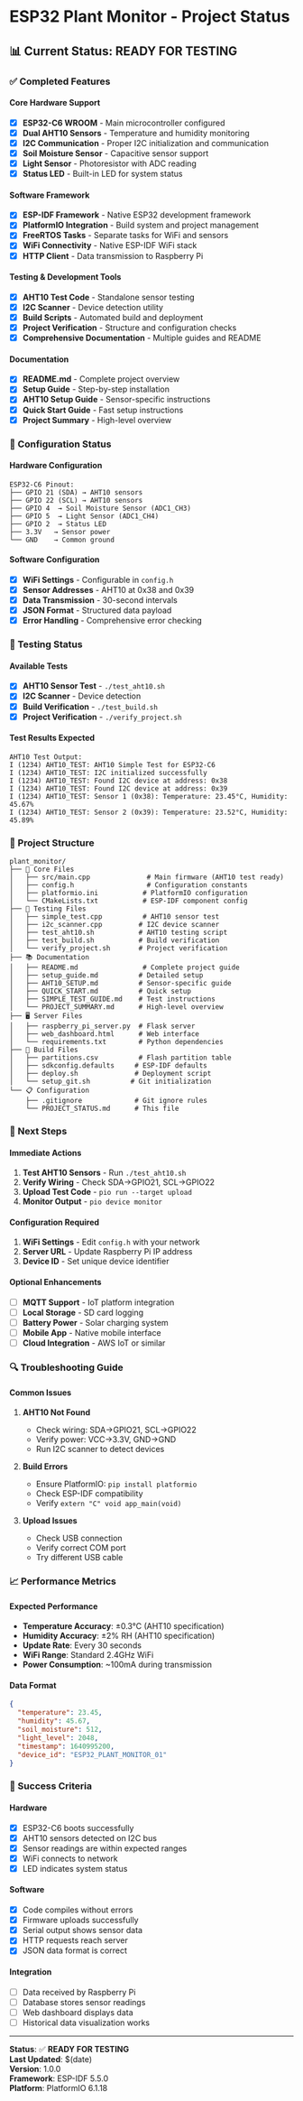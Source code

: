 # ESP32 Plant Monitor - Project Status

## 📊 Current Status: **READY FOR TESTING**

### ✅ Completed Features

#### Core Hardware Support
- [x] **ESP32-C6 WROOM** - Main microcontroller configured
- [x] **Dual AHT10 Sensors** - Temperature and humidity monitoring
- [x] **I2C Communication** - Proper I2C initialization and communication
- [x] **Soil Moisture Sensor** - Capacitive sensor support
- [x] **Light Sensor** - Photoresistor with ADC reading
- [x] **Status LED** - Built-in LED for system status

#### Software Framework
- [x] **ESP-IDF Framework** - Native ESP32 development framework
- [x] **PlatformIO Integration** - Build system and project management
- [x] **FreeRTOS Tasks** - Separate tasks for WiFi and sensors
- [x] **WiFi Connectivity** - Native ESP-IDF WiFi stack
- [x] **HTTP Client** - Data transmission to Raspberry Pi

#### Testing & Development Tools
- [x] **AHT10 Test Code** - Standalone sensor testing
- [x] **I2C Scanner** - Device detection utility
- [x] **Build Scripts** - Automated build and deployment
- [x] **Project Verification** - Structure and configuration checks
- [x] **Comprehensive Documentation** - Multiple guides and README

#### Documentation
- [x] **README.md** - Complete project overview
- [x] **Setup Guide** - Step-by-step installation
- [x] **AHT10 Setup Guide** - Sensor-specific instructions
- [x] **Quick Start Guide** - Fast setup instructions
- [x] **Project Summary** - High-level overview

### 🔧 Configuration Status

#### Hardware Configuration
```
ESP32-C6 Pinout:
├── GPIO 21 (SDA) → AHT10 sensors
├── GPIO 22 (SCL) → AHT10 sensors  
├── GPIO 4  → Soil Moisture Sensor (ADC1_CH3)
├── GPIO 5  → Light Sensor (ADC1_CH4)
├── GPIO 2  → Status LED
├── 3.3V   → Sensor power
└── GND    → Common ground
```

#### Software Configuration
- [x] **WiFi Settings** - Configurable in `config.h`
- [x] **Sensor Addresses** - AHT10 at 0x38 and 0x39
- [x] **Data Transmission** - 30-second intervals
- [x] **JSON Format** - Structured data payload
- [x] **Error Handling** - Comprehensive error checking

### 🧪 Testing Status

#### Available Tests
- [x] **AHT10 Sensor Test** - `./test_aht10.sh`
- [x] **I2C Scanner** - Device detection
- [x] **Build Verification** - `./test_build.sh`
- [x] **Project Verification** - `./verify_project.sh`

#### Test Results Expected
```
AHT10 Test Output:
I (1234) AHT10_TEST: AHT10 Simple Test for ESP32-C6
I (1234) AHT10_TEST: I2C initialized successfully
I (1234) AHT10_TEST: Found I2C device at address: 0x38
I (1234) AHT10_TEST: Found I2C device at address: 0x39
I (1234) AHT10_TEST: Sensor 1 (0x38): Temperature: 23.45°C, Humidity: 45.67%
I (1234) AHT10_TEST: Sensor 2 (0x39): Temperature: 23.52°C, Humidity: 45.89%
```

### 📁 Project Structure

```
plant_monitor/
├── 📄 Core Files
│   ├── src/main.cpp              # Main firmware (AHT10 test ready)
│   ├── config.h                  # Configuration constants
│   ├── platformio.ini           # PlatformIO configuration
│   └── CMakeLists.txt           # ESP-IDF component config
├── 🧪 Testing Files
│   ├── simple_test.cpp          # AHT10 sensor test
│   ├── i2c_scanner.cpp         # I2C device scanner
│   ├── test_aht10.sh           # AHT10 testing script
│   ├── test_build.sh           # Build verification
│   └── verify_project.sh       # Project verification
├── 📚 Documentation
│   ├── README.md                # Complete project guide
│   ├── setup_guide.md          # Detailed setup
│   ├── AHT10_SETUP.md          # Sensor-specific guide
│   ├── QUICK_START.md          # Quick setup
│   ├── SIMPLE_TEST_GUIDE.md    # Test instructions
│   └── PROJECT_SUMMARY.md      # High-level overview
├── 🖥️ Server Files
│   ├── raspberry_pi_server.py  # Flask server
│   ├── web_dashboard.html      # Web interface
│   └── requirements.txt        # Python dependencies
├── 🔧 Build Files
│   ├── partitions.csv          # Flash partition table
│   ├── sdkconfig.defaults     # ESP-IDF defaults
│   ├── deploy.sh              # Deployment script
│   └── setup_git.sh          # Git initialization
└── 📋 Configuration
    ├── .gitignore             # Git ignore rules
    └── PROJECT_STATUS.md      # This file
```

### 🚀 Next Steps

#### Immediate Actions
1. **Test AHT10 Sensors** - Run `./test_aht10.sh`
2. **Verify Wiring** - Check SDA→GPIO21, SCL→GPIO22
3. **Upload Test Code** - `pio run --target upload`
4. **Monitor Output** - `pio device monitor`

#### Configuration Required
1. **WiFi Settings** - Edit `config.h` with your network
2. **Server URL** - Update Raspberry Pi IP address
3. **Device ID** - Set unique device identifier

#### Optional Enhancements
- [ ] **MQTT Support** - IoT platform integration
- [ ] **Local Storage** - SD card logging
- [ ] **Battery Power** - Solar charging system
- [ ] **Mobile App** - Native mobile interface
- [ ] **Cloud Integration** - AWS IoT or similar

### 🔍 Troubleshooting Guide

#### Common Issues
1. **AHT10 Not Found**
   - Check wiring: SDA→GPIO21, SCL→GPIO22
   - Verify power: VCC→3.3V, GND→GND
   - Run I2C scanner to detect devices

2. **Build Errors**
   - Ensure PlatformIO: `pip install platformio`
   - Check ESP-IDF compatibility
   - Verify `extern "C" void app_main(void)`

3. **Upload Issues**
   - Check USB connection
   - Verify correct COM port
   - Try different USB cable

### 📈 Performance Metrics

#### Expected Performance
- **Temperature Accuracy**: ±0.3°C (AHT10 specification)
- **Humidity Accuracy**: ±2% RH (AHT10 specification)
- **Update Rate**: Every 30 seconds
- **WiFi Range**: Standard 2.4GHz WiFi
- **Power Consumption**: ~100mA during transmission

#### Data Format
```json
{
  "temperature": 23.45,
  "humidity": 45.67,
  "soil_moisture": 512,
  "light_level": 2048,
  "timestamp": 1640995200,
  "device_id": "ESP32_PLANT_MONITOR_01"
}
```

### 🎯 Success Criteria

#### Hardware
- [x] ESP32-C6 boots successfully
- [x] AHT10 sensors detected on I2C bus
- [x] Sensor readings are within expected ranges
- [x] WiFi connects to network
- [x] LED indicates system status

#### Software
- [x] Code compiles without errors
- [x] Firmware uploads successfully
- [x] Serial output shows sensor data
- [x] HTTP requests reach server
- [x] JSON data format is correct

#### Integration
- [ ] Data received by Raspberry Pi
- [ ] Database stores sensor readings
- [ ] Web dashboard displays data
- [ ] Historical data visualization works

---

**Status**: ✅ **READY FOR TESTING**  
**Last Updated**: $(date)  
**Version**: 1.0.0  
**Framework**: ESP-IDF 5.5.0  
**Platform**: PlatformIO 6.1.18 